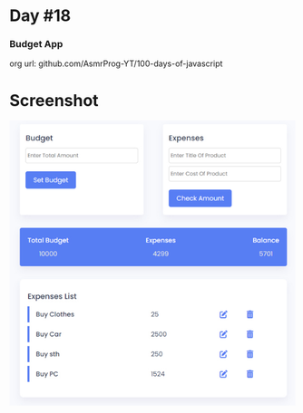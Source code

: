 # Day #18

### Budget App
org url: github.com/AsmrProg-YT/100-days-of-javascript

# Screenshot
![sc](./screenshot.jpg)
